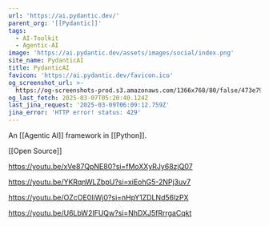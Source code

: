 ```yaml
---
url: 'https://ai.pydantic.dev/'
parent_org: '[[Pydantic]]'
tags:
  - AI-Toolkit
  - Agentic-AI
image: 'https://ai.pydantic.dev/assets/images/social/index.png'
site_name: PydanticAI
title: PydanticAI
favicon: 'https://ai.pydantic.dev/favicon.ico'
og_screenshot_url: >-
  https://og-screenshots-prod.s3.amazonaws.com/1366x768/80/false/473e7956a86382e6796123980a600b6f34412a694c4ed56c558fa1a9359ba1fd.jpeg
og_last_fetch: 2025-03-07T05:20:40.124Z
last_jina_request: '2025-03-09T06:09:12.759Z'
jina_error: 'HTTP error! status: 429'
---
```

An [[Agentic AI]] framework in [[Python]]. 

[[Open Source]]

https://youtu.be/xVe87QpNE80?si=fMoXXyRJy68zjQ07

https://youtu.be/YKRqnWLZbpU?si=xiEohG5-2NPj3uv7

https://youtu.be/OZcOE0IiWj0?si=nHpY1ZDLNd56lzPX

https://youtu.be/U6LbW2IFUQw?si=NhDXJ5fRrrgaCqkt
